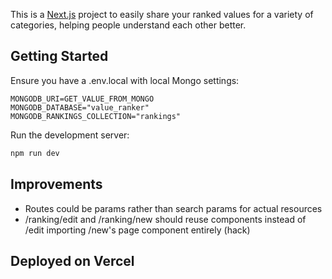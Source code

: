 This is a [Next.js](https://nextjs.org) project to easily share your ranked values for a variety of categories, helping people understand each other better.

## Getting Started

Ensure you have a .env.local with local Mongo settings:

```
MONGODB_URI=GET_VALUE_FROM_MONGO
MONGODB_DATABASE="value_ranker"
MONGODB_RANKINGS_COLLECTION="rankings"
```

Run the development server:

```bash
npm run dev
```

## Improvements

- Routes could be params rather than search params for actual resources
- /ranking/edit and /ranking/new should reuse components instead of /edit importing /new's page component entirely (hack)

## Deployed on Vercel

